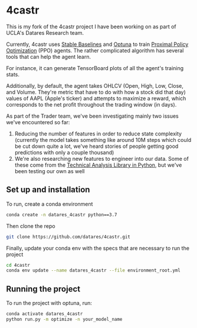 # 4castr

This is my fork of the 4castr project I have been working on as part of UCLA's Datares Research team.

Currently, 4castr uses [Stable Baselines](https://stable-baselines.readthedocs.io/en/master/) and [Optuna](https://optuna.org/) to train [Proximal Policy Optimization](https://openai.com/blog/openai-baselines-ppo/) (PPO) agents. The rather complicated algorithm has several tools that can help the agent learn.

For instance, it can generate TensorBoard plots of all the agent's training stats.

Additionally, by default, the agent takes OHLCV (Open, High, Low, Close, and Volume. They're metric that have to do with how a stock did that day) values of AAPL (Apple's ticker) and attempts to maximize a reward, which corresponds to the net profit throughout the trading window (in days).

As part of the Trader team, we've been investigating mainly two issues we've encountered so far:
1. Reducing the number of features in order to reduce state complexity (currently the model takes something like around 10M steps which could be cut down quite a lot, we've heard stories of people getting good predictions with only a couple thousand)
2. We're also researching new features to engineer into our data. Some of these come from the [Technical Analysis Library in Python](https://github.com/bukosabino/ta), but we've been testing our own as well


## Set up and installation

To run, create a conda environment

```bash
conda create -n datares_4castr python==3.7
```

Then clone the repo

```bash
git clone https://github.com/datares/4castr.git
```

Finally, update your conda env with the specs that are necessary to run the project

```bash
cd 4castr
conda env update --name datares_4castr --file environment_root.yml
```

## Running the project

To run the project with optuna, run:

```bash
conda activate datares_4castr
python run.py -m optimize -n your_model_name
```
